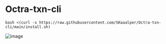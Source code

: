 # Octra-txn-cli

```
bash <(curl -s https://raw.githubusercontent.com/SKaaalper/Octra-txn-cli/main/install.sh)
```

![image](https://github.com/user-attachments/assets/dfdd5f66-7d02-4545-b685-df6c45b5ffdf)
